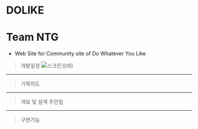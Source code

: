 # DOLIKE

# Team NTG
- Web Site for Community site of Do Whatever You Like

> 개발일정
![스크린샷(6)](https://user-images.githubusercontent.com/84160340/136980916-1661cdbc-90b0-4278-abf8-0e6987a6244b.png)
---
> 기획의도

---
> 개요 및 설계 주안점

---
> 구현기능
